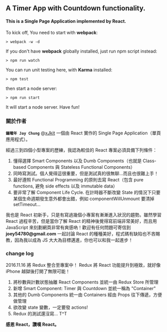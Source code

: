 ## A Timer App with Countdown functionality.
#### This is a Single Page Application implemented by React.


To kick off, You need to start with __webpack__:
```
> webpack -w -d
```
If you don't have __webpack__ globally installed, just run npm script instead:
```
> npm run watch
```
You can run unit testing here, with __Karma__ installed:
```
> npm test
```

then start a node server:
```
> npm run start
```
It will start a node server. Have fun!

### 關於作者

**``鍾曜年 Jay Chung``** @[xJkit](https://github.com/xJkit)
一個由 React 實作的 Single Page Application（單頁應用程式）。

經過三到四個小型專案的歷練，我認為較佳的 React 專案必須具備下列條件：

1. 懂得選擇 Smart Components 以及 Dumb Components（也就是 Class-based Components 與 Stateless Functional Components）
2. 同時寫測試。個人覺得這很重要，但是測試真的很無聊...而且也很難上手！
3. 最好遵照 Functional Programming 的原則去寫 React（包含 pure functions, 避免 side effects 以及 immutable data）
4. 要非常了解 Component Life Cycle. 在計時器不斷改變 State 的情況下只要某個生命週期發生意外都會出錯，例如 componentWillUnmount 要清掉 setTimeout...

我也是 React 初新手，只是有寫過幾個小專案有漸漸進入狀況的趨勢。雖然學習 React 過程辛苦，但是當你了解 React 的精神後覺得寫前端非常美好，而且用 JavaScript 來刻劃網頁非常有爽感吶！歡迎有任何問題可寄信到 **__joey54780@gmail.com__** 一起討論 React 的種種美好，程式碼有缺陷也不吝賜教，因為我以成為 JS 大大為目標邁進，你也可以和我一起進步！

### change log

2016.11.16
將 Redux 整合至專案中！ Redux 將 React 功能提升到極致，就好像 iPhone 越獄後打開了無限可能！
>
1. 將秒數與計數狀態抽離 React Components 並統一由 Redux Store 所管理
2. 新增 Smart Component: Timer 與 Countdown 並統一稱為 "Container"
3. 其他的 Dumb Components 統一由 Containers 經由 Props 往下傳遞，方便做管理
4. 欲改變 state 變數，一定要發 actions!
5. Redux 的測試還沒寫... T^T

__感恩 React，讚嘆 React。__
